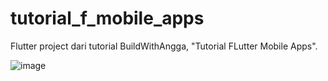 # tutorial_f_mobile_apps

Flutter project dari tutorial BuildWithAngga, "Tutorial FLutter Mobile Apps".

![image](https://user-images.githubusercontent.com/97945445/167440180-8d3d804c-0414-4874-a99a-479760bb888c.png)

